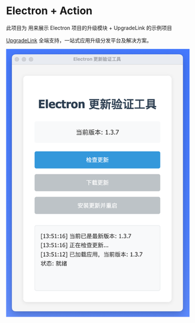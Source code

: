 # Electron + Action

此项目为 用来展示 Electron 项目的升级模块 + UpgradeLink 的示例项目


[UpgradeLink](http://upgrade.toolsetlink.com/)  全端支持，一站式应用升级分发平台及解决方案。


 <img src="./img.png" width = "500"  alt="图片名称" />
